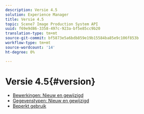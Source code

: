 ```yaml
---
description: Versie 4.5
solution: Experience Manager
title: Versie 4.5
topic: Scene7 Image Production System API
uuid: f69e9d86-3358-497c-923a-bf5e85cc9b20
translation-type: tm+mt
source-git-commit: bf5873e5a6bdb859e19b15584ba85e9c106f853b
workflow-type: tm+mt
source-wordcount: '14'
ht-degree: 0%

---
```



# Versie 4.5{#version}

* [Bewerkingen: Nieuw en gewijzigd](r-4-5-operations.md)
* [Gegevenstypen: Nieuw en gewijzigd](r-4-5-types.md)
* [Beperkt gebruik](r-restricted-use.md)
